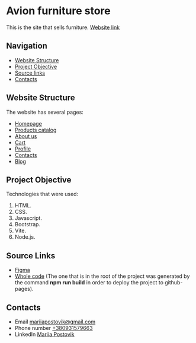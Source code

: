 # Avion furniture store
This is the site that sells furniture. 
[Website link](https://marpostovik.github.io/avion/)
## Navigation
* [Website Structure](https://github.com/MarPostovik/avion/#website-structure)
* [Project Objective](https://github.com/MarPostovik/avion/#project-objective)
* [Source links](https://github.com/MarPostovik/avion/#source-links)
* [Contacts](https://github.com/MarPostovik/avion/#contacts)
  
## Website Structure
The website has several pages:
* [Homepage](https://marpostovik.github.io/avion/)
* [Products catalog](https://marpostovik.github.io/avion/product-listing.html)
* [About us](https://marpostovik.github.io/avion/about-us.html)
* [Cart](https://marpostovik.github.io/avion/cart.html)
* [Profile](https://marpostovik.github.io/avion/profile.html)
* [Contacts](https://marpostovik.github.io/avion/contact.html)
* [Blog](https://marpostovik.github.io/avion/blog.html)
  
## Project Objective    
Technologies that were used:  
1. HTML.
2. CSS.
3. Javascript.
4. Bootstrap.
5. Vite.
6. Node.js.
## Source Links
* [Figma](https://www.figma.com/design/5VSQuYcLkrkZW9r284LZto/Avion-(Copy)?node-id=1-3&t=frmhsOktLq1qsMTA-0)
* [Whole code](https://github.com/MarPostovik/avion/tree/main/whole%20code) (The one that is in the root of the project was generated by the command **npm run build** in order to deploy the project to github-pages).
## Contacts
* Email [mariiapostovik@gmail.com](mailto:mariiapostovik@gmail.com)
* Phone number [+380931579663](+380931579663)
* LinkedIn [Mariia Postovik](https://www.linkedin.com/in/mariia-postovik-977aaa2a0/)

